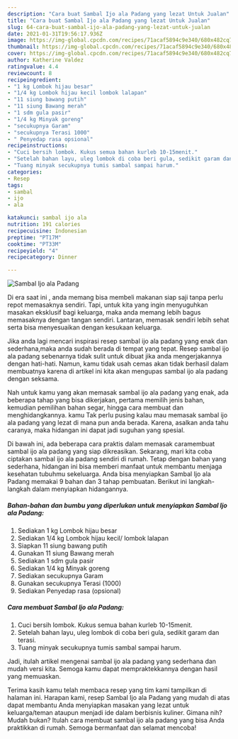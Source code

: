 ```yaml
---
description: "Cara buat Sambal Ijo ala Padang yang lezat Untuk Jualan"
title: "Cara buat Sambal Ijo ala Padang yang lezat Untuk Jualan"
slug: 64-cara-buat-sambal-ijo-ala-padang-yang-lezat-untuk-jualan
date: 2021-01-31T19:56:17.936Z
image: https://img-global.cpcdn.com/recipes/71acaf5894c9e340/680x482cq70/sambal-ijo-ala-padang-foto-resep-utama.jpg
thumbnail: https://img-global.cpcdn.com/recipes/71acaf5894c9e340/680x482cq70/sambal-ijo-ala-padang-foto-resep-utama.jpg
cover: https://img-global.cpcdn.com/recipes/71acaf5894c9e340/680x482cq70/sambal-ijo-ala-padang-foto-resep-utama.jpg
author: Katherine Valdez
ratingvalue: 4.4
reviewcount: 8
recipeingredient:
- "1 kg Lombok hijau besar"
- "1/4 kg Lombok hijau kecil lombok lalapan"
- "11 siung bawang putih"
- "11 siung Bawang merah"
- "1 sdm gula pasir"
- "1/4 kg Minyak goreng"
- "secukupnya Garam"
- "secukupnya Terasi 1000"
- " Penyedap rasa opsional"
recipeinstructions:
- "Cuci bersih lombok. Kukus semua bahan kurleb 10-15menit."
- "Setelah bahan layu, uleg lombok di coba beri gula, sedikit garam dan terasi."
- "Tuang minyak secukupnya tumis sambal sampai harum."
categories:
- Resep
tags:
- sambal
- ijo
- ala

katakunci: sambal ijo ala 
nutrition: 191 calories
recipecuisine: Indonesian
preptime: "PT17M"
cooktime: "PT33M"
recipeyield: "4"
recipecategory: Dinner

---
```



![Sambal Ijo ala Padang](https://img-global.cpcdn.com/recipes/71acaf5894c9e340/680x482cq70/sambal-ijo-ala-padang-foto-resep-utama.jpg)

Di era  saat ini , anda memang bisa membeli makanan siap saji tanpa perlu repot memasaknya sendiri. Tapi, untuk kita yang ingin menyuguhkan masakan eksklusif bagi keluarga, maka anda memang lebih bagus memasaknya dengan tangan sendiri. Lantaran, memasak sendiri lebih sehat serta bisa menyesuaikan dengan kesukaan keluarga.

Jika anda lagi mencari inspirasi resep sambal ijo ala padang yang enak dan sederhana,maka anda sudah berada di tempat yang tepat. Resep sambal ijo ala padang  sebenarnya tidak sulit untuk dibuat jika anda mengerjakannya dengan hati-hati. Namun, kamu tidak usah cemas akan tidak berhasil dalam membuatnya 
karena di artikel ini kita akan mengupas sambal ijo ala padang dengan seksama.  



Nah untuk kamu yang akan memasak sambal ijo ala padang yang enak, ada beberapa tahap yang bisa dikerjakan, pertama memilih jenis bahan, kemudian pemilihan bahan segar, hingga cara membuat dan menghidangkannya. kamu Tak perlu pusing kalau mau memasak sambal ijo ala padang yang lezat di mana pun anda berada. Karena, asalkan anda  tahu caranya, maka hidangan ini dapat jadi suguhan yang spesial.

Di bawah ini, ada beberapa cara praktis  dalam memasak caramembuat sambal ijo ala padang yang siap dikreasikan. Sekarang, mari kita coba ciptakan sambal ijo ala padang sendiri di rumah. Tetap dengan bahan yang sederhana, hidangan ini bisa memberi manfaat untuk membantu menjaga kesehatan tubuhmu sekeluarga. Anda bisa menyiapkan Sambal Ijo ala Padang memakai 9 bahan dan 3 tahap pembuatan. Berikut ini langkah-langkah dalam menyiapkan hidangannya.

<!--inarticleads1-->

##### Bahan-bahan dan bumbu yang diperlukan untuk menyiapkan Sambal Ijo ala Padang:

1. Sediakan 1 kg Lombok hijau besar
1. Sediakan 1/4 kg Lombok hijau kecil/ lombok lalapan
1. Siapkan 11 siung bawang putih
1. Gunakan 11 siung Bawang merah
1. Sediakan 1 sdm gula pasir
1. Sediakan 1/4 kg Minyak goreng
1. Sediakan secukupnya Garam
1. Gunakan secukupnya Terasi (1000)
1. Sediakan  Penyedap rasa (opsional)




<!--inarticleads2-->

##### Cara membuat Sambal Ijo ala Padang:

1. Cuci bersih lombok. Kukus semua bahan kurleb 10-15menit.
1. Setelah bahan layu, uleg lombok di coba beri gula, sedikit garam dan terasi.
1. Tuang minyak secukupnya tumis sambal sampai harum.




Jadi, itulah artikel mengenai  sambal ijo ala padang  yang sederhana dan mudah versi kita. Semoga kamu dapat mempraktekkannya dengan hasil yang memuaskan. 

Terima kasih kamu telah membaca resep yang tim kami tampilkan di halaman ini. Harapan kami, resep  Sambal Ijo ala Padang yang mudah di atas dapat membantu Anda menyiapkan masakan yang lezat untuk keluarga/teman ataupun menjadi ide dalam berbisnis kuliner. Gimana nih? Mudah bukan? Itulah cara membuat sambal ijo ala padang yang bisa Anda praktikkan di rumah. Semoga bermanfaat dan selamat mencoba!

